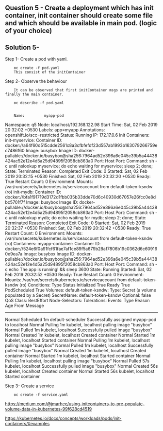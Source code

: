 
## Question 5 - Create a deployment which has init container, init container should create some file and which should be available in main pod. (logic of your choice)

## Solution 5-

Step 1- Create a pod with yaml. 

        oc create -f pod.yaml 
        This consist of the initContainer
Step 2- Observe the behaviour
        
        It can be observed that first initContainer msgs are printed and finally the main container.

        oc describe -f pod.yaml


        Name:         myapp-pod
Namespace:    q5
Node:         localhost/192.168.122.98
Start Time:   Sat, 02 Feb 2019 20:32:02 +0530
Labels:       app=myapp
Annotations:  openshift.io/scc=restricted
Status:       Running
IP:           172.17.0.6
Init Containers:
  init-myservice:
    Container ID:  docker://a64f60d515cdde2561c8a3cfbfefdf23d557ab1993b163079266759ec7486f60
    Image:         busybox
    Image ID:      docker-pullable://docker.io/busybox@sha256:7964ad52e396a6e045c39b5a44438424ac52e12e4d5a25d94895f2058cb863a0
    Port:          <none>
    Host Port:     <none>
    Command:
      sh
      -c
      until nslookup myservice; do echo waiting for myservice; sleep 2; done;
    State:          Terminated
      Reason:       Completed
      Exit Code:    0
      Started:      Sat, 02 Feb 2019 20:32:15 +0530
      Finished:     Sat, 02 Feb 2019 20:32:20 +0530
    Ready:          True
    Restart Count:  0
    Environment:    <none>
    Mounts:
      /var/run/secrets/kubernetes.io/serviceaccount from default-token-ksndw (ro)
  init-mydb:
    Container ID:  docker://bfa1f91719d3172d1fbb035b33dde70d6c40930d67057e26fcc0e8dbc5701f7f
    Image:         busybox
    Image ID:      docker-pullable://docker.io/busybox@sha256:7964ad52e396a6e045c39b5a44438424ac52e12e4d5a25d94895f2058cb863a0
    Port:          <none>
    Host Port:     <none>
    Command:
      sh
      -c
      until nslookup mydb; do echo waiting for mydb; sleep 2; done;
    State:          Terminated
      Reason:       Completed
      Exit Code:    0
      Started:      Sat, 02 Feb 2019 20:32:37 +0530
      Finished:     Sat, 02 Feb 2019 20:32:42 +0530
    Ready:          True
    Restart Count:  0
    Environment:    <none>
    Mounts:
      /var/run/secrets/kubernetes.io/serviceaccount from default-token-ksndw (ro)
Containers:
  myapp-container:
    Container ID:  docker://524e6f0a91fcf61fae7af1ce89f5a679b28af7806b19c0362d6c609160e9ea7a
    Image:         busybox
    Image ID:      docker-pullable://docker.io/busybox@sha256:7964ad52e396a6e045c39b5a44438424ac52e12e4d5a25d94895f2058cb863a0
    Port:          <none>
    Host Port:     <none>
    Command:
      sh
      -c
      echo The app is running! && sleep 3600
    State:          Running
      Started:      Sat, 02 Feb 2019 20:32:52 +0530
    Ready:          True
    Restart Count:  0
    Environment:    <none>
    Mounts:
      /var/run/secrets/kubernetes.io/serviceaccount from default-token-ksndw (ro)
Conditions:
  Type           Status
  Initialized    True 
  Ready          True 
  PodScheduled   True 
Volumes:
  default-token-ksndw:
    Type:        Secret (a volume populated by a Secret)
    SecretName:  default-token-ksndw
    Optional:    false
QoS Class:       BestEffort
Node-Selectors:  <none>
Tolerations:     <none>
Events:
  Type    Reason     Age   From                Message
  ----    ------     ----  ----                -------
  Normal  Scheduled  1m    default-scheduler   Successfully assigned myapp-pod to localhost
  Normal  Pulling    1m    kubelet, localhost  pulling image "busybox"
  Normal  Pulled     1m    kubelet, localhost  Successfully pulled image "busybox"
  Normal  Created    1m    kubelet, localhost  Created container
  Normal  Started    1m    kubelet, localhost  Started container
  Normal  Pulling    1m    kubelet, localhost  pulling image "busybox"
  Normal  Pulled     1m    kubelet, localhost  Successfully pulled image "busybox"
  Normal  Created    1m    kubelet, localhost  Created container
  Normal  Started    1m    kubelet, localhost  Started container
  Normal  Pulling    1m    kubelet, localhost  pulling image "busybox"
  Normal  Pulled     57s   kubelet, localhost  Successfully pulled image "busybox"
  Normal  Created    56s   kubelet, localhost  Created container
  Normal  Started    56s   kubelet, localhost  Started container


Step 3- Create a service 

        oc create -f service.yaml



https://medium.com/@jmarhee/using-initcontainers-to-pre-populate-volume-data-in-kubernetes-99f628cd4519 

https://kubernetes.io/docs/concepts/workloads/pods/init-containers/#examples